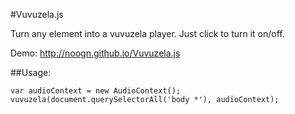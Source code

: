 #Vuvuzela.js

Turn any element into a vuvuzela player. Just click to turn it on/off.

Demo: http://noogn.github.io/Vuvuzela.js

##Usage:

	var audioContext = new AudioContext();
	vuvuzela(document.querySelectorAll('body *'), audioContext);